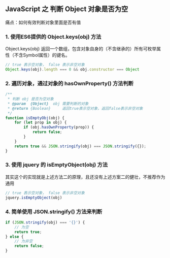 ## JavaScript 之 判断 Object 对象是否为空

痛点：如何有效判断对象里面是否有值

### 1. 使用ES6提供的 Object.keys(obj) 方法  
Object.keys(obj) 返回一个数组，包含对象自身的（不含继承的）所有可枚举属性（不含Symbol属性）的键名。
```js
// true 表示空对象， false 表示非空对象
Object.keys(obj).length === 0 && obj.constructor === Object
```

### 2. 遍历对象，通过对象的 hasOwnProperty() 方法判断  
```js
/**
 * 判断 obj 是否为空对象
 * @param  {Object}  obj 需要判断的对象
 * @return {Boolean}     返回true表示空对象，返回false表示非空对象
 */
function isEmptyObj(obj) {
	for (let prop in obj) {
		if (obj.hasOwnProperty(prop)) {
			return false;
		}
	}
	return true && JSON.stringify(obj) === JSON.stringify({});
}
```

### 3. 使用 jquery 的 isEmptyObject(obj) 方法  
其实这个的实现就是上述方法二的原理，且还没有上述方案二的健壮，不推荐作为通用
```js
// true 表示空对象， false 表示非空对象
jquery.isEmptyObject(obj)
```

### 4. 简单使用 JSON.stringify() 方法来判断
```js
if (JSON.stringify(obj) === '{}') {
	// 为空
	return true;
} else {
	// 为非空
	return false;
}
```